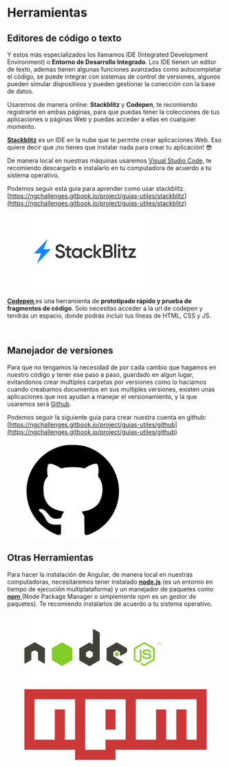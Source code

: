 # Herramientas

## Editores de código o texto

Y estos más especializados los llamamos IDE  (Integrated Development Environment) o **Entorno de Desarrollo Integrado**. Los IDE tienen un editor de texto, ademas tienen algunas funciones avanzadas como autocompletar el código, se puede integrar con sistemas de control de versiones, algunos pueden simular dispositivos y pueden gestionar la conección con la base de datos.

Usaremos de manera online: **Stackblitz** y **Codepen**, te recomiendo registrarte en ambas páginas, para que puedas tener la colecciones de tus aplicaciones o páginas Web y puedas acceder a ellas en cualquier momento.

[**Stackblitz**](https://stackblitz.com/) es un IDE en la nube que te permite crear aplicaciones Web. Eso quiere decir que ¡no tienes que instalar nada para crear tu aplicación! 😎

De manera local en nuestras máquinas usaremos [Visual Studio Code](https://code.visualstudio.com/), te recomiendo descargarlo e instalarlo en tu computadora de acuerdo a tu sistema operativo.

Podemos seguir esta guia para aprender como usar stackblitz. [https://ngchallenges.gitbook.io/project/guias-utiles/stackblitz](https://ngchallenges.gitbook.io/project/guias-utiles/stackblitz)

<figure><img src=".gitbook/assets/download.png" alt=""><figcaption></figcaption></figure>

[**Codepen** ](https://codepen.io/)es una herramienta de **prototipado rápido y prueba de fragmentos de código**. Solo necesitas acceder a la url de codepen y tendrás un espacio, donde podrás incluir tus líneas de HTML, CSS y JS.



<figure><img src=".gitbook/assets/codepen-wordmark-display-inside-black@10x_16397a56ea.avif" alt=""><figcaption></figcaption></figure>

## Manejador de versiones

Para que no tengamos la necesidad de por cada cambio que hagamos en nuestro código y tener ese paso a paso, guardado en algun lugar, evitandonos crear multiples carpetas por versiones como lo haciamos cuando creabamos documentos en sus multiples versiones, existen unas aplicaciones que nos ayudan a manejar el versionamiento, y la que usaremos será [Github](https://github.com/).&#x20;

Podemos seguir la siguiente guia para crear nuestra cuenta en github: [https://ngchallenges.gitbook.io/project/guias-utiles/github](https://ngchallenges.gitbook.io/project/guias-utiles/github)



<figure><img src=".gitbook/assets/download (1).png" alt=""><figcaption></figcaption></figure>



## Otras Herramientas

Para hacer la instalación de Angular, de manera local en nuestras computadoras, necesitaremos tener instalado [**node.js**](https://nodejs.org/es/) (es un entorno en tiempo de ejecución multiplataforma) y un manejador de paquetes como [**npm** ](https://www.npmjs.com/)(Node Package Manager o simplemente npm es un gestor de paquetes). Te recomiendo instalarlos de acuerdo a tu sistema operativo.



<figure><img src=".gitbook/assets/download (2).png" alt=""><figcaption></figcaption></figure>



<figure><img src=".gitbook/assets/1200px-Npm-logo.svg.png" alt=""><figcaption></figcaption></figure>

